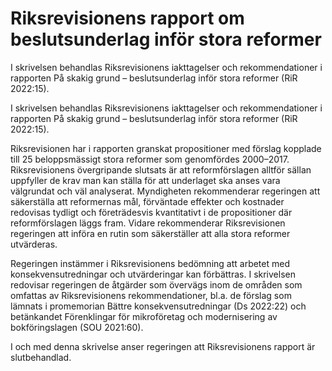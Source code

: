 # Riksrevisionens rapport om beslutsunderlag inför stora reformer

I skrivelsen behandlas Riksrevisionens iakttagelser och rekommendationer i rapporten På skakig grund – beslutsunderlag inför stora reformer (RiR 2022:15).

I skrivelsen behandlas Riksrevisionens iakttagelser och rekommendationer i rapporten På skakig grund – beslutsunderlag inför stora reformer (RiR 2022:15).

Riksrevisionen har i rapporten granskat propositioner med förslag
kopplade till 25 beloppsmässigt stora reformer som genomfördes 2000–2017. Riksrevisionens övergripande slutsats är att reformförslagen alltför sällan uppfyller de krav man kan ställa för att underlaget ska anses vara välgrundat och väl analyserat. Myndigheten rekommenderar regeringen att säkerställa att reformernas mål, förväntade effekter och kostnader redovisas tydligt och företrädesvis kvantitativt i de propositioner där reformförslagen läggs fram. Vidare rekommenderar Riksrevisionen regeringen att införa en rutin som säkerställer att alla stora reformer utvärderas.

Regeringen instämmer i Riksrevisionens bedömning att arbetet med
konsekvensutredningar och utvärderingar kan förbättras. I skrivelsen
redovisar regeringen de åtgärder som övervägs inom de områden som
omfattas av Riksrevisionens rekommendationer, bl.a. de förslag som lämnats i promemorian Bättre konsekvensutredningar (Ds 2022:22) och
betänkandet Förenklingar för mikroföretag och modernisering av
bokföringslagen (SOU 2021:60).

I och med denna skrivelse anser regeringen att Riksrevisionens rapport
är slutbehandlad.
